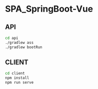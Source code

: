 # SPA_SpringBoot-Vue

## API
```sh
cd api
./gradlew ass
./gradlew bootRun
```

## CLIENT
```sh
cd client
npm install
npm run serve
```
